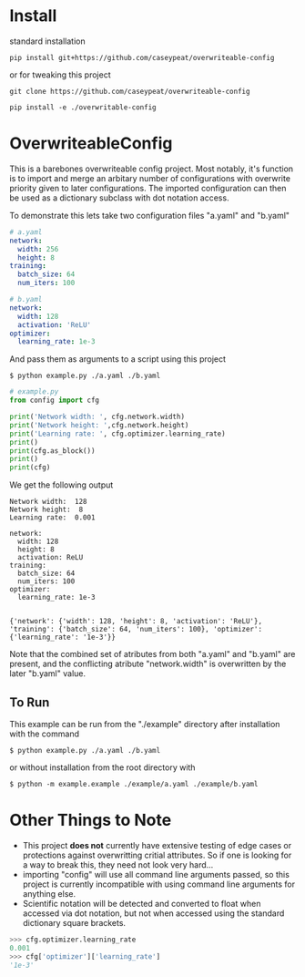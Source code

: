 # Install

standard installation

`pip install git+https://github.com/caseypeat/overwriteable-config`

or for tweaking this project

`git clone https://github.com/caseypeat/overwriteable-config`

`pip install -e ./overwritable-config`

# OverwriteableConfig

This is a barebones overwriteable config project. Most notably, it's function is to import and merge an arbitary number of configurations with overwrite priority given to later configurations. The imported configuration can then be used as a dictionary subclass with dot notation access.

To demonstrate this lets take two configuration files "a.yaml" and "b.yaml"

```yaml
# a.yaml
network:
  width: 256
  height: 8
training:
  batch_size: 64
  num_iters: 100

```
```yaml
# b.yaml
network:
  width: 128
  activation: 'ReLU'
optimizer:
  learning_rate: 1e-3
```

And pass them as arguments to a script using this project

`$ python example.py ./a.yaml ./b.yaml`

```python
# example.py
from config import cfg

print('Network width: ', cfg.network.width)
print('Network height: ',cfg.network.height)
print('Learning rate: ', cfg.optimizer.learning_rate)
print()
print(cfg.as_block())
print()
print(cfg)
```

We get the following output

```
Network width:  128
Network height:  8
Learning rate:  0.001

network:
  width: 128
  height: 8
  activation: ReLU
training:
  batch_size: 64
  num_iters: 100
optimizer:
  learning_rate: 1e-3


{'network': {'width': 128, 'height': 8, 'activation': 'ReLU'}, 'training': {'batch_size': 64, 'num_iters': 100}, 'optimizer': {'learning_rate': '1e-3'}}
```

Note that the combined set of atributes from both "a.yaml" and "b.yaml" are present, and the conflicting atribute "network.width" is overwritten by the later "b.yaml" value.

## To Run

This example can be run from the "./example" directory after installation with the command

`$ python example.py ./a.yaml ./b.yaml`

or without installation from the root directory with

`$ python -m example.example ./example/a.yaml ./example/b.yaml`

# Other Things to Note
- This project __does not__ currently have extensive testing of edge cases or protections against overwritting critial attributes. So if one is looking for a way to break this, they need not look very hard...
- importing "config" will use all command line arguments passed, so this project is currently incompatible with using command line arguments for anything else.
- Scientific notation will be detected and converted to float when accessed via dot notation, but not when accessed using the standard dictionary square brackets.

```python
>>> cfg.optimizer.learning_rate
0.001
>>> cfg['optimizer']['learning_rate']
'1e-3'
```
